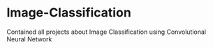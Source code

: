 # Image-Classification
Contained all projects about Image Classification using Convolutional Neural Network
